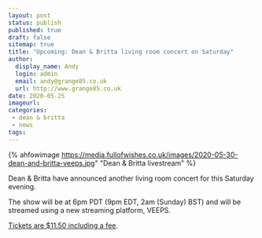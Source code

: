 ```yaml
---
layout: post
status: publish
published: true
draft: false
sitemap: true
title: "Upcoming: Dean & Britta living room concert on Saturday"
author: 
  display_name: Andy
  login: admin
  email: andy@grange85.co.uk
  url: http://www.grange85.co.uk
date: 2020-05-25
imageurl: 
categories:
 - dean & britta
 - news
tags:
---
```

{% ahfowimage https://media.fullofwishes.co.uk/images/2020-05-30-dean-and-britta-veeps.jpg" "Dean & Britta livestream" %}

Dean & Britta have announced another living room concert for this Saturday evening.

The show will be at 6pm PDT (9pm EDT, 2am (Sunday) BST) and will be streamed using a new streaming platform, VEEPS.

[Tickets are $11.50 including a fee](https://deanandbritta.veeps.com/stream/events/8b4241490d72).



